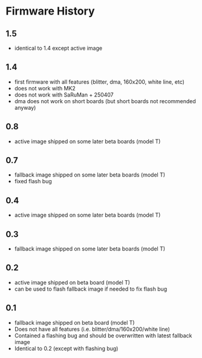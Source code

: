 # Firmware History

## 1.5

- identical to 1.4 except active image

## 1.4

- first firmware with all features (blitter, dma, 160x200, white line, etc)
- does not work with MK2
- does not work with SaRuMan + 250407
- dma does not work on short boards (but short boards not recommended anyway)

## 0.8

- active image shipped on some later beta boards (model T)

## 0.7

- fallback image shipped on some later beta boards (model T)
- fixed flash bug

## 0.4

- active image shipped on some later beta boards (model T)

## 0.3

- fallback image shipped on some later beta boards (model T)

## 0.2

- active image shipped on beta board (model T)
- can be used to flash fallback image if needed to fix flash bug

## 0.1

- fallback image shipped on beta board (model T)
- Does not have all features (i.e. blitter/dma/160x200/white line)
- Contained a flashing bug and should be overwritten with latest fallback image
- Identical to 0.2 (except with flashing bug)
